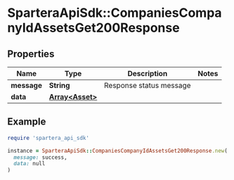 # SparteraApiSdk::CompaniesCompanyIdAssetsGet200Response

## Properties

| Name | Type | Description | Notes |
| ---- | ---- | ----------- | ----- |
| **message** | **String** | Response status message |  |
| **data** | [**Array&lt;Asset&gt;**](Asset.md) |  |  |

## Example

```ruby
require 'spartera_api_sdk'

instance = SparteraApiSdk::CompaniesCompanyIdAssetsGet200Response.new(
  message: success,
  data: null
)
```

